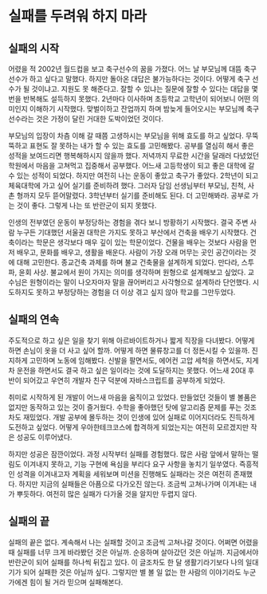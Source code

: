 # 실패를 두려워 하지 마라

## 실패의 시작

어렸을 적 2002년 월드컵을 보고 축구선수의 꿈을 가졌다. 어느 날 부모님께 대뜸 축구선수가 하고 싶다고 말했다. 하지만 돌아온 대답은 불가능하다는 것이다. 어떻게 축구 선수가 될 것이냐고. 지원도 못 해준다고. 잘할 수 있냐는 질문에 잘할 수 있다는 대답을 몇 번을 반복해도 설득하지 못했다. 2년마다 이사하며 초등학교 고학년이 되어보니 어떤 의미인지 이해하기 시작했다. 맞벌이하고 잔업까지 하며 밤늦게 들어오시는 부모님께 축구선수라는 것은 가정이 달린 거대한 도박이었던 것이다.

부모님의 입장이 차츰 이해 갈 때쯤 고생하시는 부모님을 위해 효도를 하고 싶었다. 무뚝뚝하고 표현도 잘 못하는 내가 할 수 있는 효도를 고민해봤다. 공부를 열심히 해서 좋은 성적을 보여드리면 행복해하시지 않을까 했다. 저녁까지 무료한 시간을 달래러 다녔었던 학원에서 마음을 고쳐먹고 집중해서 공부했다. 어느새 고등학생이 되고 좋은 대학에 갈 수 있는 성적이 되었다. 하지만 여전히 나는 운동이 좋았고 축구가 좋았다. 2학년이 되고 체육대학에 가고 싶어 실기를 준비하려 했다. 그러자 담임 선생님부터 부모님, 친척, 사촌 형까지 모두 뜯어말렸다. 3학년부터 실기를 준비해도 된다. 더 고민해봐라. 공부로 가는 것이 좋다. 그렇게 나는 또 반란군이 되지 못했다.

인생의 전부였던 운동이 부정당하는 경험을 겪다 보니 방황하기 시작했다. 결국 주변 사람 누구든 기대했던 서울권 대학은 가지도 못하고 부산에서 건축을 배우기 시작했다. 건축이라는 학문은 생각보다 매우 깊이 있는 학문이었다. 건물을 배우는 것보다 사람을 먼저 배우고, 문화를 배우고, 생활을 배운다. 사람이 가장 오래 머무는 곳인 공간이라는 것에 대해 고민한다. 종교건축 과제를 하며 불교 건축물을 설계하게 되었다. 만다라, 스투파, 윤회 사상. 불교에서 원이 가지는 의미를 생각하며 원형으로 설계해보고 싶었다. 교수님은 원형이라는 말이 나오자마자 말을 끊어버리고 사각형으로 설계하라 단언했다. 시도하지도 못하고 부정당하는 경험을 더 이상 겪고 싶지 않아 학교를 그만두었다.

## 실패의 연속

주도적으로 하고 싶은 일을 찾기 위해 아르바이트하거나 짧게 직장을 다녀봤다. 어떻게 하면 손님이 옷을 더 사고 싶어 할까. 어떻게 하면 물류창고를 더 정돈시킬 수 있을까. 진지하게 고민하며 노동에 임해봤다. 신발을 팔면서도, 에어컨 고압 세척을 하면서도, 지게차 운전을 하면서도 결국 하고 싶은 일이라는 것에 도달하지는 못했다. 어느새 20대 후반이 되어갔고 우연히 개발자 친구 덕분에 자바스크립트를 공부하게 되었다.

취미로 시작하게 된 개발이 어느새 마음을 움직이고 있었다. 만들었던 것들이 별 볼품은 없지만 동작하고 있는 것이 즐거웠다. 수학을 좋아했던 탓에 알고리즘 문제를 푸는 것조차도 재밌었다. 개발 공부에 몰두하는 것이 인생에 있어 실패로 이어지더라도 진득하게 도전하고 싶었다. 어떻게 우아한테크코스에 합격하게 되었는지는 여전히 모르겠지만 작은 성공도 이루어냈다.

하지만 성공은 잠깐이었다. 과정 시작부터 실패를 경험했다. 많은 사람 앞에서 말하는 떨림도 이겨내지 못하고, 기능 구현에 욕심을 부리다 요구 사항을 놓치기 일쑤였다. 즉흥적인 성격을 이겨내고자 계획을 세워보며 미션을 진행해도 실패라는 것은 여전히 존재했다. 하지만 지금의 실패들은 아픔으로 다가오진 않는다. 조금씩 고쳐나가며 이겨내는 내가 뿌듯하다. 여전히 많은 실패가 다가올 것을 알지만 두렵지 않다.

## 실패의 끝

실패의 끝은 없다. 계속해서 나는 실패할 것이고 조금씩 고쳐나갈 것이다. 어쩌면 어렸을 때 실패를 너무 크게 바라봤던 것은 아닐까. 순응하며 살아갔던 것은 아닐까. 지금에서야 반란군이 되어 실패를 하나씩 뒤집고 있다. 이 글조차도 한 달 생활기라기보다 나의 일대기가 되어 실패한 것은 아닐까 싶다. 그렇지만 별 볼 일 없는 한 사람의 이야기라도 누군가에겐 힘이 될 거라 믿으며 실패해본다.
